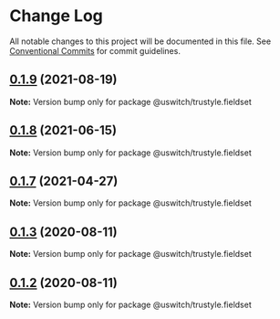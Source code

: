 # Change Log

All notable changes to this project will be documented in this file.
See [Conventional Commits](https://conventionalcommits.org) for commit guidelines.

## [0.1.9](https://github.com/uswitch/trustyle/compare/@uswitch/trustyle.fieldset@0.1.8...@uswitch/trustyle.fieldset@0.1.9) (2021-08-19)

**Note:** Version bump only for package @uswitch/trustyle.fieldset





## [0.1.8](https://github.com/uswitch/trustyle/compare/@uswitch/trustyle.fieldset@0.1.7...@uswitch/trustyle.fieldset@0.1.8) (2021-06-15)

**Note:** Version bump only for package @uswitch/trustyle.fieldset





## [0.1.7](https://github.com/uswitch/trustyle/compare/@uswitch/trustyle.fieldset@0.1.6...@uswitch/trustyle.fieldset@0.1.7) (2021-04-27)

**Note:** Version bump only for package @uswitch/trustyle.fieldset





## [0.1.3](https://github.com/uswitch/trustyle/compare/@uswitch/trustyle.fieldset@0.1.2...@uswitch/trustyle.fieldset@0.1.3) (2020-08-11)

**Note:** Version bump only for package @uswitch/trustyle.fieldset





## [0.1.2](https://github.com/uswitch/trustyle/compare/@uswitch/trustyle.fieldset@0.1.0...@uswitch/trustyle.fieldset@0.1.2) (2020-08-11)

**Note:** Version bump only for package @uswitch/trustyle.fieldset
